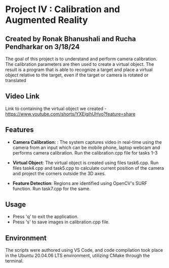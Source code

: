 # Project IV : Calibration and Augmented Reality

## Created by Ronak Bhanushali and Rucha Pendharkar on 3/18/24

The goal of this project is to understand and perform camera calibration. The calibration parameters are then used to create a virtual object. The result is a program that is able to recognize a target and place a virtual object relative to the target, even if the target or camera is rotated or translated

## Video Link

Link to containing the virtual object we created - https://www.youtube.com/shorts/YXEigihUHyo?feature=share
## Features

- **Camera Calibration:** : The system captures video in real-time using the camera from an input which can be mobile phone, laptop webcam and performs camera calibration. Run the calibration.cpp file for tasks 1-3

- **Virtual Object**: The virtual object is created using files task6.cpp. Run files task4.cpp and task5.cpp to calculate current position of the camera and project the corners outside the 3D axes. 

- **Feature Detection**: Regions are identified using OpenCV's SURF function. Run task7.cpp for the same. 
 
## Usage

- Press 'q' to exit the application.
- Press 's' to save images in calibration.cpp file.

## Environment 
The scripts were authored using VS Code, and code compilation took place in the Ubuntu 20.04.06 LTS environment, utilizing CMake through the terminal.
